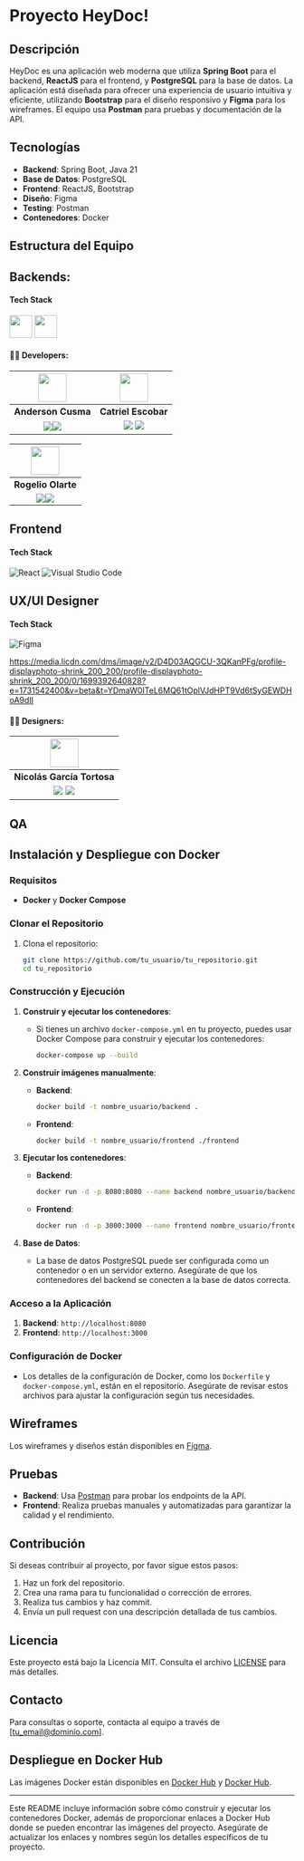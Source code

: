 
# Proyecto HeyDoc!

## Descripción

HeyDoc es una aplicación web moderna que utiliza **Spring Boot** para el backend, **ReactJS** para el frontend, y **PostgreSQL** para la base de datos. La aplicación está diseñada para ofrecer una experiencia de usuario intuitiva y eficiente, utilizando **Bootstrap** para el diseño responsivo y **Figma** para los wireframes. El equipo usa **Postman** para pruebas y documentación de la API.

## Tecnologías

- **Backend**: Spring Boot, Java 21
- **Base de Datos**: PostgreSQL
- **Frontend**: ReactJS, Bootstrap
- **Diseño**: Figma
- **Testing**: Postman
- **Contenedores**: Docker

## Estructura del Equipo

## Backends:
#### Tech Stack
<div>
<img src="https://www.vectorlogo.zone/logos/java/java-icon.svg" width="40" height="40"/>
<img src="https://www.vectorlogo.zone/logos/springio/springio-icon.svg" width="40" height="40"/>
</div>

#### 🧑‍💻 Developers:

| <img src="https://avatars.githubusercontent.com/u/30301847?v=4" width=50>| <img src="https://avatars.githubusercontent.com/u/125727012?v=4" width=50>|
|:-:|:-:|
| **Anderson Cusma**| **Catriel Escobar**|
| <a href="https://github.com/anderson2093"><img src="https://img.shields.io/badge/github-%23121011.svg?&style=for-the-badge&logo=github&logoColor=white"/></a><a href="https://www.linkedin.com/in/anderson-cusma-vasquez/"><img src="https://img.shields.io/badge/linkedin%20-%230077B5.svg?&style=for-the-badge&logo=linkedin&logoColor=white"/></a> | <a href="https://github.com/Catriel-Escobar"><img src="https://img.shields.io/badge/github-%23121011.svg?&style=for-the-badge&logo=github&logoColor=white"/></a> <a href="https://www.linkedin.com/in/catrielescobar/"><img src="https://img.shields.io/badge/linkedin%20-%230077B5.svg?&style=for-the-badge&logo=linkedin&logoColor=white"/></a> |


| <img src="https://avatars.githubusercontent.com/u/16294803?v=4" width=50>| 
|:-:|
| **Rogelio Olarte**|
| <a href="https://github.com/rogelioolarte"><img src="https://img.shields.io/badge/github-%23121011.svg?&style=for-the-badge&logo=github&logoColor=white"/></a><a href="https://www.linkedin.com/in/rogelio-olarte"><img src="https://img.shields.io/badge/linkedin%20-%230077B5.svg?&style=for-the-badge&logo=linkedin&logoColor=white"/></a> 

## Frontend

#### Tech Stack

![React](https://img.shields.io/badge/React-61dbfb?style=for-the-badge&logo=React&logoColor=black)
![Visual Studio Code](https://img.shields.io/badge/Visual_Studio_Code-22A7F2?style=for-the-badge&logo=Visual%20studio&logoColor=white)

## UX/UI Designer

#### Tech Stack

![Figma](https://img.shields.io/badge/Figma-00000?style=for-the-badge&logo=Figma&logoColor=black)

https://media.licdn.com/dms/image/v2/D4D03AQGCU-3QKanPFg/profile-displayphoto-shrink_200_200/profile-displayphoto-shrink_200_200/0/1699392640828?e=1731542400&v=beta&t=YDmaW0ITeL6MQ61tOplVJdHPT9Vd6tSyGEWDHoA9dII
#### 🧑‍💻 Designers:

| <img src="https://media.licdn.com/dms/image/v2/D4D03AQGCU-3QKanPFg/profile-displayphoto-shrink_200_200/profile-displayphoto-shrink_200_200/0/1699392640828?e=1731542400&v=beta&t=YDmaW0ITeL6MQ61tOplVJdHPT9Vd6tSyGEWDHoA9dII" width=50>| 
|:-:
| **Nicolás García Tortosa**
| <a href="https://www.behance.net/nicotortosa"><img src="https://img.shields.io/badge/behance-%23121011.svg?&style=for-the-badge&logo=behance&logoColor=white"/></a> <a href="https://www.linkedin.com/in/nicol%C3%A1s-garc%C3%ADa-tortosa-28b392190/"><img src="https://img.shields.io/badge/linkedin%20-%230077B5.svg?&style=for-the-badge&logo=linkedin&logoColor=white"/></a>
## QA

## Instalación y Despliegue con Docker

### Requisitos

- **Docker** y **Docker Compose**

### Clonar el Repositorio

1. Clona el repositorio:
   ```bash
   git clone https://github.com/tu_usuario/tu_repositorio.git
   cd tu_repositorio
   ```

### Construcción y Ejecución

1. **Construir y ejecutar los contenedores**:
   - Si tienes un archivo `docker-compose.yml` en tu proyecto, puedes usar Docker Compose para construir y ejecutar los contenedores:
     ```bash
     docker-compose up --build
     ```

2. **Construir imágenes manualmente**:
   - **Backend**:
     ```bash
     docker build -t nombre_usuario/backend .
     ```
   - **Frontend**:
     ```bash
     docker build -t nombre_usuario/frontend ./frontend
     ```

3. **Ejecutar los contenedores**:
   - **Backend**:
     ```bash
     docker run -d -p 8080:8080 --name backend nombre_usuario/backend
     ```
   - **Frontend**:
     ```bash
     docker run -d -p 3000:3000 --name frontend nombre_usuario/frontend
     ```

4. **Base de Datos**:
   - La base de datos PostgreSQL puede ser configurada como un contenedor o en un servidor externo. Asegúrate de que los contenedores del backend se conecten a la base de datos correcta.

### Acceso a la Aplicación

1. **Backend**: `http://localhost:8080`
2. **Frontend**: `http://localhost:3000`

### Configuración de Docker

- Los detalles de la configuración de Docker, como los `Dockerfile` y `docker-compose.yml`, están en el repositorio. Asegúrate de revisar estos archivos para ajustar la configuración según tus necesidades.

## Wireframes

Los wireframes y diseños están disponibles en [Figma](https://www.figma.com/file/tu-enlace-a-figma).

## Pruebas

- **Backend**: Usa [Postman](https://www.postman.com/) para probar los endpoints de la API.
- **Frontend**: Realiza pruebas manuales y automatizadas para garantizar la calidad y el rendimiento.

## Contribución

Si deseas contribuir al proyecto, por favor sigue estos pasos:

1. Haz un fork del repositorio.
2. Crea una rama para tu funcionalidad o corrección de errores.
3. Realiza tus cambios y haz commit.
4. Envía un pull request con una descripción detallada de tus cambios.

## Licencia

Este proyecto está bajo la Licencia MIT. Consulta el archivo [LICENSE](LICENSE) para más detalles.

## Contacto

Para consultas o soporte, contacta al equipo a través de [tu_email@dominio.com].

## Despliegue en Docker Hub

Las imágenes Docker están disponibles en [Docker Hub](https://hub.docker.com/repository/docker/nombre_usuario/backend) y [Docker Hub](https://hub.docker.com/repository/docker/nombre_usuario/frontend).

---

Este README incluye información sobre cómo construir y ejecutar los contenedores Docker, además de proporcionar enlaces a Docker Hub donde se pueden encontrar las imágenes del proyecto. Asegúrate de actualizar los enlaces y nombres según los detalles específicos de tu proyecto.
